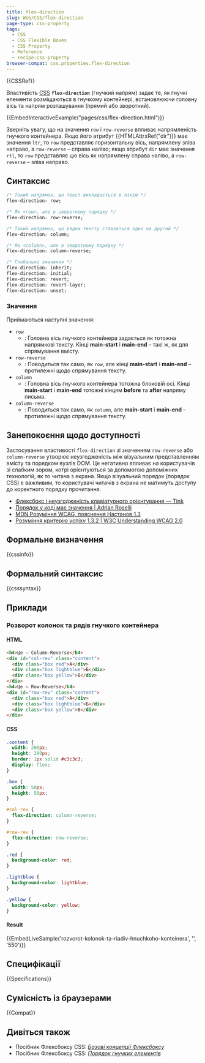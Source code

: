 ```yaml
---
title: flex-direction
slug: Web/CSS/flex-direction
page-type: css-property
tags:
  - CSS
  - CSS Flexible Boxes
  - CSS Property
  - Reference
  - recipe:css-property
browser-compat: css.properties.flex-direction
---
```


{{CSSRef}}

Властивість [CSS](/uk/docs/Web/CSS) **`flex-direction`** (гнучкий напрям) задає те, як гнучкі елементи розміщаються в гнучкому контейнері, встановлюючи головну вісь та напрям розташування (прямий або зворотний).

{{EmbedInteractiveExample("pages/css/flex-direction.html")}}

Зверніть увагу, що на значення `row` і `row-reverse` впливає напрямленість гнучкого контейнера. Якщо його атрибут {{HTMLAttrxRef("dir")}} має значення `ltr`, то `row` представляє горизонтальну вісь, напрямлену зліва направо, а `row-reverse` – справа наліво; якщо атрибут `dir` має значення `rtl`, то `row` представляє цю вісь як напрямлену справа наліво, а `row-reverse` – зліва направо.

## Синтаксис

```css
/* Такий напрямок, що текст викладається в лінію */
flex-direction: row;

/* Як <row>, але в зворотному порядку */
flex-direction: row-reverse;

/* Такий напрямок, що рядки тексту ставляться один на другий */
flex-direction: column;

/* Як <column>, але в зворотному порядку */
flex-direction: column-reverse;

/* Глобальні значення */
flex-direction: inherit;
flex-direction: initial;
flex-direction: revert;
flex-direction: revert-layer;
flex-direction: unset;
```

### Значення

Приймаються наступні значення:

- `row`
  - : Головна вісь гнучкого контейнера задається як тотожна напрямкові тексту. Кінці **main-start** і **main-end** – такі ж, як для спрямування вмісту.
- `row-reverse`
  - : Поводиться так само, як `row`, але кінці **main-start** і **main-end** – протилежні щодо спрямування тексту.
- `column`
  - : Головна вісь гнучкого контейнера тотожна блоковій осі. Кінці **main-start** і **main-end** тотожні кінцям **before** та **after** напряму письма.
- `column-reverse`
  - : Поводиться так само, як `column`, але **main-start** і **main-end** – протилежні щодо спрямування тексту.

## Занепокоєння щодо доступності

Застосування властивості `flex-direction` зі значенням `row-reverse` або `column-reverse` утворює неузгодженість між візуальним представленням вмісту та порядком вузлів DOM. Це негативно впливає на користувачів зі слабким зором, котрі орієнтуються за допомогою допоміжних технологій, як то читача з екрана. Якщо візуальний порядок (порядок CSS) є важливим, то користувачі читачів з екрана не матимуть доступу до коректного порядку прочитання.

- [Флексбокс і неузгодженість клавіатурного орієнтування — Tink](https://tink.uk/flexbox-the-keyboard-navigation-disconnect/)
- [Порядок у коді має значення | Adrian Roselli](https://adrianroselli.com/2015/09/source-order-matters.html)
- [MDN Розуміння WCAG, пояснення Настанов 1.3](/uk/docs/Web/Accessibility/Understanding_WCAG/Perceivable#guideline_1.3_%e2%80%94_create_content_that_can_be_presented_in_different_ways)
- [Розуміння критерію успіху 1.3.2 | W3C Understanding WCAG 2.0](https://www.w3.org/TR/UNDERSTANDING-WCAG20/content-structure-separation-sequence.html)

## Формальне визначення

{{cssinfo}}

## Формальний синтаксис

{{csssyntax}}

## Приклади

### Розворот колонок та рядів гнучкого контейнера

#### HTML

```html
<h4>Це – Column-Reverse</h4>
<div id="col-rev" class="content">
  <div class="box red">А</div>
  <div class="box lightblue">Б</div>
  <div class="box yellow">В</div>
</div>
<h4>Це – Row-Reverse</h4>
<div id="row-rev" class="content">
  <div class="box red">А</div>
  <div class="box lightblue">Б</div>
  <div class="box yellow">В</div>
</div>
```

#### CSS

```css
.content {
  width: 200px;
  height: 200px;
  border: 1px solid #c3c3c3;
  display: flex;
}

.box {
  width: 50px;
  height: 50px;
}

#col-rev {
  flex-direction: column-reverse;
}

#row-rev {
  flex-direction: row-reverse;
}

.red {
  background-color: red;
}

.lightblue {
  background-color: lightblue;
}

.yellow {
  background-color: yellow;
}
```

#### Result

{{EmbedLiveSample('rozvorot-kolonok-ta-riadiv-hnuchkoho-konteinera', '', '550')}}

## Специфікації

{{Specifications}}

## Сумісність із браузерами

{{Compat}}

## Дивіться також

- Посібник Флексбоксу CSS: _[Базові концепції Флексбоксу](/uk/docs/Web/CSS/CSS_Flexible_Box_Layout/Basic_Concepts_of_Flexbox)_
- Посібник Флексбоксу CSS: _[Порядок гнучких елементів](/uk/docs/Web/CSS/CSS_Flexible_Box_Layout/Ordering_Flex_Items)_
